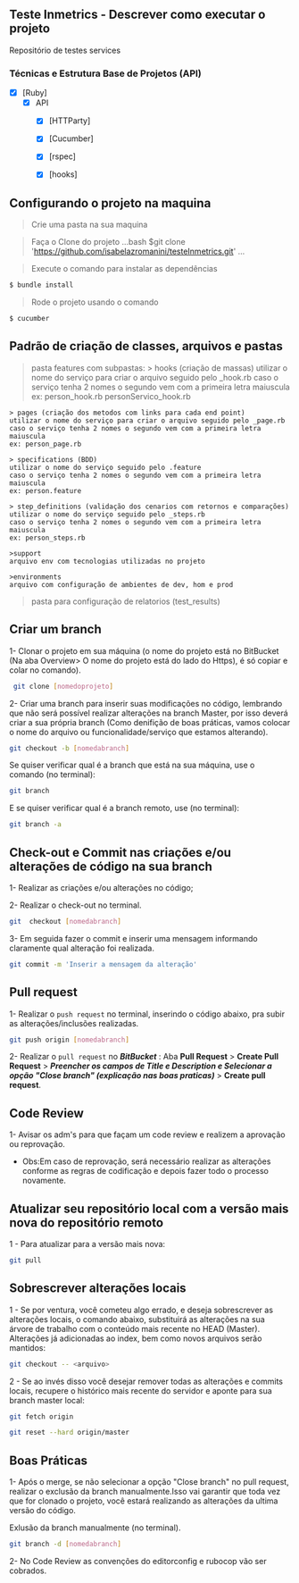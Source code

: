 ## Teste Inmetrics - Descrever como executar o projeto

Repositório de testes services 


### Técnicas e Estrutura Base de Projetos (API)

- [x] [Ruby]
    - [x] API 
        - [x] [HTTParty]
        - [x] [Cucumber]
        - [x] [rspec]
        - [x] [hooks]
        

## Configurando o projeto na maquina 


>Crie uma pasta na sua maquina 

>Faça o Clone do projeto 
...bash
$git clone 'https://github.com/isabelazromanini/testeInmetrics.git'
...

>Execute o comando  para instalar as dependências
```ruby
$ bundle install
```

>Rode o projeto usando o comando
```ruby
$ cucumber
```

## Padrão de criação de classes, arquivos e pastas 
>pasta features com subpastas:
    > hooks (criação de massas)
    utilizar o nome do serviço para criar o arquivo seguido pelo _hook.rb
    caso o serviço tenha 2 nomes o segundo vem com a primeira letra maiuscula
    ex: person_hook.rb  personServico_hook.rb

    > pages (criação dos metodos com links para cada end point)
    utilizar o nome do serviço para criar o arquivo seguido pelo _page.rb
    caso o serviço tenha 2 nomes o segundo vem com a primeira letra maiuscula
    ex: person_page.rb

    > specifications (BDD)
    utilizar o nome do serviço seguido pelo .feature
    caso o serviço tenha 2 nomes o segundo vem com a primeira letra maiuscula
    ex: person.feature

    > step_definitions (validação dos cenarios com retornos e comparações)
    utilizar o nome do serviço seguido pelo _steps.rb
    caso o serviço tenha 2 nomes o segundo vem com a primeira letra maiuscula
    ex: person_steps.rb

    >support
    arquivo env com tecnologias utilizadas no projeto

    >environments
    arquivo com configuração de ambientes de dev, hom e prod 



>pasta para configuração de relatorios (test_results)


## Criar um branch

1- Clonar o projeto em sua máquina (o nome do projeto está no BitBucket (Na aba Overview> O nome do projeto está do lado do Https), é só copiar e colar no comando).

```bash
 git clone [nomedoprojeto]
```

2- Criar uma branch para inserir suas modificações no código, lembrando que não será possível realizar alterações na branch Master, por isso deverá criar a sua própria branch (Como denifição de boas práticas, vamos colocar o nome do arquivo ou funcionalidade/serviço que estamos alterando).

```bash
git checkout -b [nomedabranch]
```

Se quiser verificar qual é a branch que está na sua máquina, use o comando (no terminal):

```bash
git branch
```

E se quiser verificar qual é a branch remoto, use (no terminal):

```bash
git branch -a
```

## Check-out e Commit nas criações e/ou alterações de código na sua branch

1- Realizar as criações e/ou  alterações no código;

2- Realizar o check-out no terminal.

```bash
git  checkout [nomedabranch]
```

3- Em seguida fazer o commit e inserir uma mensagem informando claramente qual alteração foi realizada.

```bash
git commit -m 'Inserir a mensagem da alteração'
```

## Pull request

1- Realizar o ``push request`` no terminal, inserindo o código abaixo, pra subir as alterações/inclusões realizadas.

```bash
git push origin [nomedabranch]
```

2- Realizar o ``pull request`` no ***BitBucket*** : Aba ****Pull Request**** > ****Create Pull Request**** > ***Preencher os campos de Title e Description e Selecionar a opção "Close branch" (explicação nas boas praticas)*** > ****Create pull request****.

## Code Review

1- Avisar os  adm's para que façam um code review e realizem a aprovação ou reprovação.

* Obs:Em caso de reprovação, será necessário realizar as alterações conforme as regras de codificação e depois fazer todo o processo novamente.


## Atualizar seu repositório local com a versão mais nova do repositório remoto

1 - Para atualizar para a versão mais nova:

```bash
git pull
```

## Sobrescrever alterações locais

1 - Se por ventura, você cometeu algo errado, e deseja sobrescrever as alterações locais, o comando abaixo, substituirá as alterações na sua árvore de trabalho com o conteúdo mais recente no HEAD (Master). Alterações já adicionadas ao index, bem como novos arquivos serão mantidos:

```bash
git checkout -- <arquivo>
```

2 - Se ao invés disso você desejar remover todas as alterações e commits locais, recupere o histórico mais recente do servidor e aponte para sua branch master local:

```bash
git fetch origin
```

```bash
git reset --hard origin/master
```

## Boas Práticas

1- Após o merge, se não selecionar a opção "Close branch" no pull request, realizar o exclusão da branch manualmente.Isso vai garantir que toda vez que for clonado o projeto, você estará realizando as alterações da ultima versão do código.

Exlusão da branch manualmente (no terminal).

```bash
git branch -d [nomedabranch]
```

2- No Code Review as convenções do editorconfig e rubocop vão ser cobrados.


